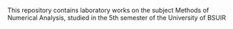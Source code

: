 This repository contains laboratory works on the subject Methods of Numerical Analysis, studied in the 5th semester of the University of BSUIR
